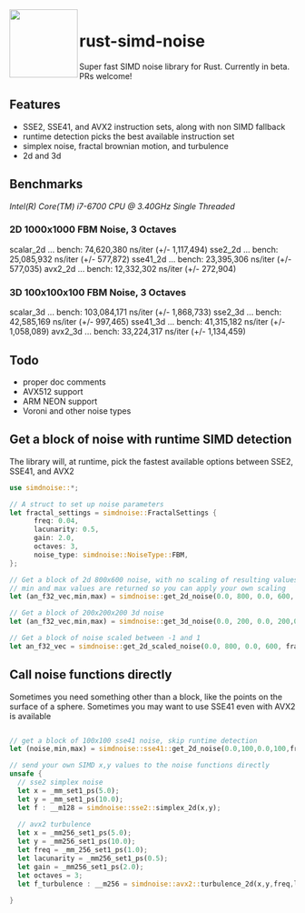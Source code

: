 <img align="left" width="120" src="https://raw.githubusercontent.com/jackmott/rust-simd-noise/master/logo.jpg"/>

# rust-simd-noise
Super fast SIMD noise library for Rust. Currently in beta. PRs welcome!



## Features

* SSE2, SSE41, and AVX2 instruction sets, along with non SIMD fallback
* runtime detection picks the best available instruction set
* simplex noise, fractal brownian motion, and turbulence
* 2d and 3d

## Benchmarks
*Intel(R) Core(TM) i7-6700 CPU @ 3.40GHz*
*Single Threaded*

### 2D 1000x1000 FBM Noise, 3 Octaves
scalar_2d ... bench:  74,620,380 ns/iter (+/- 1,117,494)
sse2_2d   ... bench:  25,085,932 ns/iter (+/- 577,872)
sse41_2d  ... bench:  23,395,306 ns/iter (+/- 577,035)
avx2_2d   ... bench:  12,332,302 ns/iter (+/- 272,904)

### 3D 100x100x100 FBM Noise, 3 Octaves
scalar_3d ... bench: 103,084,171 ns/iter (+/- 1,868,733)
sse2_3d   ... bench:  42,585,169 ns/iter (+/- 997,465)
sse41_3d  ... bench:  41,315,182 ns/iter (+/- 1,058,089)
avx2_3d   ... bench:  33,224,317 ns/iter (+/- 1,134,459)


## Todo

* proper doc comments
* AVX512 support
* ARM NEON support
* Voroni and other noise types

## Get a block of noise with runtime SIMD detection

The library will, at runtime, pick the fastest available options between SSE2, SSE41, and AVX2

```rust
use simdnoise::*;

// A struct to set up noise parameters
let fractal_settings = simdnoise::FractalSettings {
      freq: 0.04,
      lacunarity: 0.5,
      gain: 2.0,
      octaves: 3,
      noise_type: simdnoise::NoiseType::FBM,
}; 

// Get a block of 2d 800x600 noise, with no scaling of resulting values
// min and max values are returned so you can apply your own scaling
let (an_f32_vec,min,max) = simdnoise::get_2d_noise(0.0, 800, 0.0, 600, fractal_settings);

// Get a block of 200x200x200 3d noise
let (an_f32_vec,min,max) = simdnoise::get_3d_noise(0.0, 200, 0.0, 200,0.0, 200, fractal_settings);

// Get a block of noise scaled between -1 and 1
let an_f32_vec = simdnoise::get_2d_scaled_noise(0.0, 800, 0.0, 600, fractal_settings,-1.0,1.0);
```

## Call noise functions directly
Sometimes you need something other than a block, like the points on the surface of a sphere.
Sometimes you may want to use SSE41 even with AVX2 is available

```rust

// get a block of 100x100 sse41 noise, skip runtime detection
let (noise,min,max) = simdnoise::sse41::get_2d_noise(0.0,100,0.0,100,fractal_settings);

// send your own SIMD x,y values to the noise functions directly
unsafe {
  // sse2 simplex noise
  let x = _mm_set1_ps(5.0);
  let y = _mm_set1_ps(10.0);
  let f : __m128 = simdnoise::sse2::simplex_2d(x,y);
  
  // avx2 turbulence
  let x = _mm256_set1_ps(5.0);
  let y = _mm256_set1_ps(10.0);
  let freq = _mm_256_set1_ps(1.0);
  let lacunarity = _mm256_set1_ps(0.5);
  let gain = _mm256_set1_ps(2.0);
  let octaves = 3;
  let f_turbulence : __m256 = simdnoise::avx2::turbulence_2d(x,y,freq,lacunarity,gain,octaves);
    
}
```







